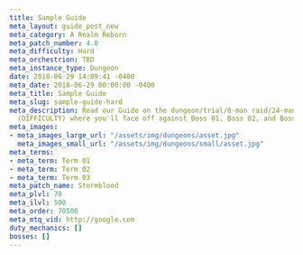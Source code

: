 ```yaml
---
title: Sample Guide
meta_layout: guide_post_new
meta_category: A Realm Reborn
meta_patch_number: 4.0
meta_difficulty: Hard
meta_orchestrion: TBD
meta_instance_type: Dungeon
date: 2018-06-29 14:09:41 -0400
meta_date: 2018-06-29 00:00:00 -0400
meta_title: Sample Guide
meta_slug: sample-guide-hard
meta_description: Read our Guide on the dungeon/trial/8-man raid/24-man raid NAME
  (DIFFICULTY) where you'll face off against Boss 01, Boss 02, and Boss 03.
meta_images:
- meta_images_large_url: "/assets/img/dungeons/asset.jpg"
  meta_images_small_url: "/assets/img/dungeons/small/asset.jpg"
meta_terms:
- meta_term: Term 01
- meta_term: Term 02
- meta_term: Term 03
meta_patch_name: Stormblood
meta_plvl: 70
meta_ilvl: 500
meta_order: 70500
meta_mtq_vid: http://google.com
duty_mechanics: []
bosses: []
---
```

